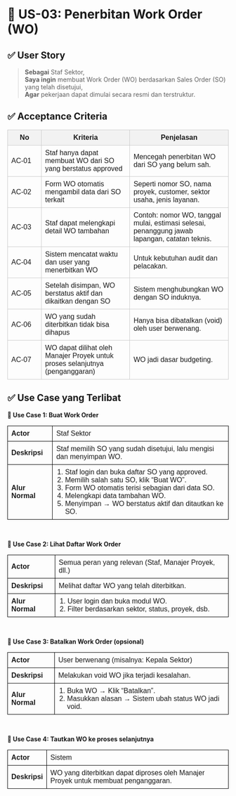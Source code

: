 # 🎯 US-03: Penerbitan Work Order (WO)
## ✅ User Story

>**Sebagai** Staf Sektor,  
**Saya ingin** membuat Work Order (WO) berdasarkan Sales Order (SO) yang telah disetujui,  
**Agar** pekerjaan dapat dimulai secara resmi dan terstruktur.

## ✅ Acceptance Criteria
<table style="width: 100%; border-collapse: collapse; font-family: sans-serif;">
  <thead>
    <tr style="background-color: #f2f2f2;">
      <th style="width: 60px; border: 1px solid #ccc; padding: 8px;">No</th>
      <th style="border: 1px solid #ccc; padding: 8px;">Kriteria</th>
      <th style="border: 1px solid #ccc; padding: 8px;">Penjelasan</th>
    </tr>
  </thead>
  <tbody>
    <tr>
      <td style="border: 1px solid #ccc; padding: 8px;">AC-01</td>
      <td style="border: 1px solid #ccc; padding: 8px;">Staf hanya dapat membuat WO dari SO yang berstatus approved</td>
      <td style="border: 1px solid #ccc; padding: 8px;">Mencegah penerbitan WO dari SO yang belum sah.</td>
    </tr>
    <tr>
      <td style="border: 1px solid #ccc; padding: 8px;">AC-02</td>
      <td style="border: 1px solid #ccc; padding: 8px;">Form WO otomatis mengambil data dari SO terkait</td>
      <td style="border: 1px solid #ccc; padding: 8px;">Seperti nomor SO, nama proyek, customer, sektor usaha, jenis layanan.</td>
    </tr>
    <tr>
      <td style="border: 1px solid #ccc; padding: 8px;">AC-03</td>
      <td style="border: 1px solid #ccc; padding: 8px;">Staf dapat melengkapi detail WO tambahan</td>
      <td style="border: 1px solid #ccc; padding: 8px;">Contoh: nomor WO, tanggal mulai, estimasi selesai, penanggung jawab lapangan, catatan teknis.</td>
    </tr>
    <tr>
      <td style="border: 1px solid #ccc; padding: 8px;">AC-04</td>
      <td style="border: 1px solid #ccc; padding: 8px;">Sistem mencatat waktu dan user yang menerbitkan WO</td>
      <td style="border: 1px solid #ccc; padding: 8px;">Untuk kebutuhan audit dan pelacakan.</td>
    </tr>
    <tr>
      <td style="border: 1px solid #ccc; padding: 8px;">AC-05</td>
      <td style="border: 1px solid #ccc; padding: 8px;">Setelah disimpan, WO berstatus aktif dan dikaitkan dengan SO</td>
      <td style="border: 1px solid #ccc; padding: 8px;">Sistem menghubungkan WO dengan SO induknya.</td>
    </tr>
    <tr>
      <td style="border: 1px solid #ccc; padding: 8px;">AC-06</td>
      <td style="border: 1px solid #ccc; padding: 8px;">WO yang sudah diterbitkan tidak bisa dihapus</td>
      <td style="border: 1px solid #ccc; padding: 8px;">Hanya bisa dibatalkan (void) oleh user berwenang.</td>
    </tr>
    <tr>
      <td style="border: 1px solid #ccc; padding: 8px;">AC-07</td>
      <td style="border: 1px solid #ccc; padding: 8px;">WO dapat dilihat oleh Manajer Proyek untuk proses selanjutnya (penganggaran)</td>
      <td style="border: 1px solid #ccc; padding: 8px;">WO jadi dasar budgeting.</td>
    </tr>
  </tbody>
</table>

## ✅ Use Case yang Terlibat

**🔹 Use Case 1: Buat Work Order**
<table style="width: 100%; border-collapse: collapse; font-family: sans-serif;">
  <tr>
    <td style="border: 1px solid #000; padding: 8px; font-weight: bold;">Actor</td>
    <td style="border: 1px solid #000; padding: 8px;">Staf Sektor</td>
  </tr>
  <tr>
    <td style="border: 1px solid #000; padding: 8px; font-weight: bold;">Deskripsi</td>
    <td style="border: 1px solid #000; padding: 8px;">
      Staf memilih SO yang sudah disetujui, lalu mengisi dan menyimpan WO.
    </td>
  </tr>
  <tr>
    <td style="border: 1px solid #000; padding: 8px; font-weight: bold;">Alur Normal</td>
    <td style="border: 1px solid #000; padding: 8px;">
      <ol style="margin: 0; padding-left: 20px;">
        <li>Staf login dan buka daftar SO yang approved.</li>
        <li>Memilih salah satu SO, klik “Buat WO”.</li>
        <li>Form WO otomatis terisi sebagian dari data SO.</li>
        <li>Melengkapi data tambahan WO.</li>
        <li>Menyimpan → WO berstatus aktif dan ditautkan ke SO.</li>
      </ol>
    </td>
  </tr>
</table>

<br>

**🔹 Use Case 2: Lihat Daftar Work Order**
<table style="width: 100%; border-collapse: collapse; font-family: sans-serif;">
  <tr>
    <td style="border: 1px solid #000; padding: 8px; font-weight: bold;">Actor</td>
    <td style="border: 1px solid #000; padding: 8px;">Semua peran yang relevan (Staf, Manajer Proyek, dll.)</td>
  </tr>
  <tr>
    <td style="border: 1px solid #000; padding: 8px; font-weight: bold;">Deskripsi</td>
    <td style="border: 1px solid #000; padding: 8px;">
      Melihat daftar WO yang telah diterbitkan.
    </td>
  </tr>
  <tr>
    <td style="border: 1px solid #000; padding: 8px; font-weight: bold;">Alur Normal</td>
    <td style="border: 1px solid #000; padding: 8px;">
      <ol style="margin: 0; padding-left: 20px;">
        <li>User login dan buka modul WO.</li>
        <li>Filter berdasarkan sektor, status, proyek, dsb.</li>
      </ol>
    </td>
  </tr>
</table>
<br>

**🔹 Use Case 3: Batalkan Work Order (opsional)**
<table style="width: 100%; border-collapse: collapse; font-family: sans-serif;">
  <tr>
    <td style="border: 1px solid #000; padding: 8px; font-weight: bold;">Actor</td>
    <td style="border: 1px solid #000; padding: 8px;">User berwenang (misalnya: Kepala Sektor)</td>
  </tr>
  <tr>
    <td style="border: 1px solid #000; padding: 8px; font-weight: bold;">Deskripsi</td>
    <td style="border: 1px solid #000; padding: 8px;">
     Melakukan void WO jika terjadi kesalahan.
    </td>
  </tr>
  <tr>
    <td style="border: 1px solid #000; padding: 8px; font-weight: bold;">Alur Normal</td>
    <td style="border: 1px solid #000; padding: 8px;">
      <ol style="margin: 0; padding-left: 20px;">
        <li>Buka WO → Klik “Batalkan”.</li>
        <li>Masukkan alasan → Sistem ubah status WO jadi void.</li>
      </ol>
    </td>
  </tr>
</table>
<br>

**🔹 Use Case 4: Tautkan WO ke proses selanjutnya**
<table style="width: 100%; border-collapse: collapse; font-family: sans-serif;">
  <tr>
    <td style="border: 1px solid #000; padding: 8px; font-weight: bold;">Actor</td>
    <td style="border: 1px solid #000; padding: 8px;">Sistem</td>
  </tr>
  <tr>
    <td style="border: 1px solid #000; padding: 8px; font-weight: bold;">Deskripsi</td>
    <td style="border: 1px solid #000; padding: 8px;">
      WO yang diterbitkan dapat diproses oleh Manajer Proyek untuk membuat penganggaran.
    </td>
  </tr>
</table>
